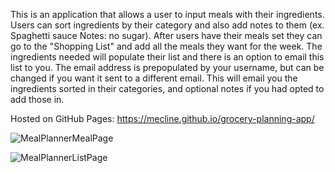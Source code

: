 This is an application that allows a user to input meals with their ingredients. Users can sort ingredients by their category and also add notes to them (ex. Spaghetti sauce Notes: no sugar). 
After users have their meals set they can go to the "Shopping List" and add all the meals they want for the week. The ingredients needed will populate their list and there is an option to email
this list to you. The email address is prepopulated by your username, but can be changed if you want it sent to a different email. This will email you the ingredients sorted in their categories,
and optional notes if you had opted to add those in.

Hosted on GitHub Pages: https://mecline.github.io/grocery-planning-app/

![MealPlannerMealPage](https://github.com/user-attachments/assets/be94d42a-e85e-486b-b063-83f8e6529c33)

![MealPlannerListPage](https://github.com/user-attachments/assets/ccf5c6b8-a1aa-4e96-8762-c61ab0b27a7d)
